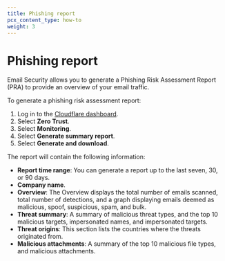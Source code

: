 ```yaml
---
title: Phishing report
pcx_content_type: how-to
weight: 3
---
```


# Phishing report

Email Security allows you to generate a Phishing Risk Assessment Report (PRA) to provide an overview of your email traffic.

To generate a phishing risk assessment report:

1. Log in to the [Cloudflare dashboard](https://dash.cloudflare.com/).
2. Select **Zero Trust**.
3. Select **Monitoring**.
4. Select **Generate summary report**.
5. Select **Generate and download**.

The report will contain the following information:

- **Report time range**: You can generate a report up to the last seven, 30, or 90 days.
- **Company name**.
- **Overview**: The Overview displays the total number of emails scanned, total number of detections, and a graph displaying emails deemed as malicious, spoof, suspicious, spam, and bulk.
- **Threat summary**: A summary of malicious threat types, and the top 10 malicious targets, impersonated names, and impersonated targets.
- **Threat origins**: This section lists the countries where the threats originated from. 
- **Malicious attachments**: A summary of the top 10 malicious file types, and malicious attachments.
